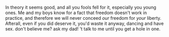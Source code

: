 In theory it seems good, and all you fools fell for it, especially you young ones. Me and my boys know for a fact that freedom doesn't work in practice, and therefore we will never conceed *our* freedom for *your* liberty. Afterall, even if you did deserve it, you'd waste it anyway, dancing and have sex. don't believe me? ask my dad! 't talk to me until you get a hole in one. 

